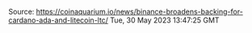 Source: https://coinaquarium.io/news/binance-broadens-backing-for-cardano-ada-and-litecoin-ltc/
Tue, 30 May 2023 13:47:25 GMT
